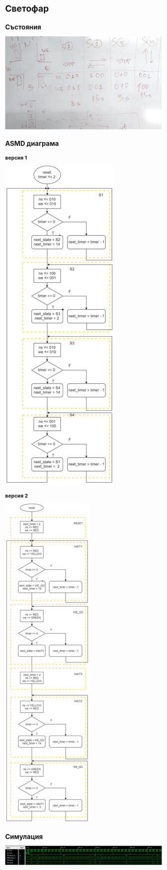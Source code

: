 # Светофар

## Състояния

![състояния](fig1.jpg)

## ASMD диаграма

### версия 1

![ASMD](asmd.png)

### версия 2

![ASMD](traffic-light-v2.png)

## Симулация

![симулация](sim.png)
